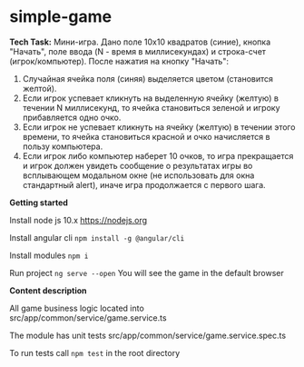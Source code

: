 # simple-game

**Tech Task:**
Мини-игра.
Дано поле 10х10 квадратов (синие), кнопка "Начать", поле ввода (N - время в миллисекундах) и строка-счет (игрок/компьютер).
После нажатия на кнопку "Начать":
1. Cлучайная ячейка поля (синяя) выделяется цветом (становится желтой).
2. Если игрок успевает кликнуть на выделенную ячейку (желтую) в течении N миллисекунд,
то ячейка становиться зеленой и игроку прибавляется одно очко.
3. Если игрок не успевает кликнуть на ячейку (желтую) в течении этого времени,
то ячейка становиться красной и очко начисляется в пользу компьютера.
4. Если игрок либо компьютер наберет 10 очков, то игра прекращается и игрок должен увидеть сообщение
о результатах игры во всплывающем модальном окне (не использовать для окна стандартный alert),
иначе игра продолжается с первого шага.

**Getting started**

Install node js 10.x
https://nodejs.org

Install angular cli
`npm install -g @angular/cli`

Install modules
`npm i`

Run project 
`ng serve --open`
You will see the game in the default browser


**Content description**

All game business logic located into src/app/common/service/game.service.ts

The module has unit tests src/app/common/service/game.service.spec.ts

To run tests call `npm test` in the root directory

